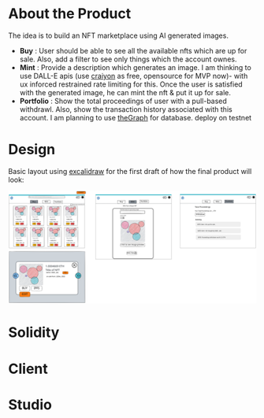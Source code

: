 # About the Product

The idea is to build an NFT marketplace using AI generated images.
* **Buy** : User should be able to see all the available nfts which are up for sale. Also, add a filter to see only things which the account ownes.
* **Mint** : Provide a description which generates an image. I am thinking to use DALL-E apis (use [craiyon](https://github.com/topics/craiyon) as free, opensource for MVP now)- with ux inforced restrained rate limiting for this. Once the user is satisfied with the generated image, he can mint the nft & put it up for sale.
* **Portfolio** : Show the total proceedings of user with a pull-based withdrawl. Also, show the transaction history associated with this account. I am planning to use [theGraph](https://thegraph.com/en/) for database.
deploy on testnet

# Design

Basic layout using [excalidraw](https://excalidraw.com/) for the first draft of how the final product will look:

![nft-gpt-architecture.svg](assets/nft-gpt-architecture.svg)

# Solidity

# Client

# Studio